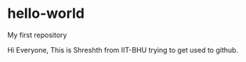 # hello-world
My first repository

Hi Everyone,
This is Shreshth from IIT-BHU trying to get used to github.
